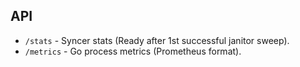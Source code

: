 ## API

- `/stats`   - Syncer stats (Ready after 1st successful janitor sweep).
- `/metrics` - Go process metrics (Prometheus format).